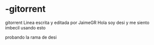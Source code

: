 # -gitorrent
 gitorrent
Linea escrita y editada por JaimeGR
Hola soy desi y me siento imbecil usando esto











probando la rama de desi